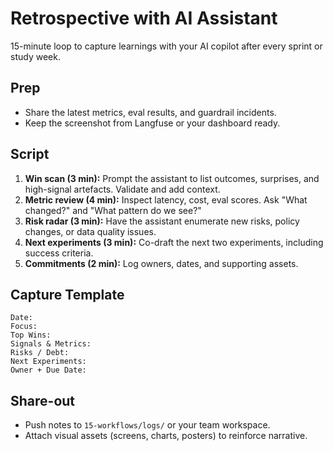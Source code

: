 # Retrospective with AI Assistant

15-minute loop to capture learnings with your AI copilot after every sprint or study week.

## Prep
- Share the latest metrics, eval results, and guardrail incidents.
- Keep the screenshot from Langfuse or your dashboard ready.

## Script
1. **Win scan (3 min):** Prompt the assistant to list outcomes, surprises, and high-signal artefacts. Validate and add context.
2. **Metric review (4 min):** Inspect latency, cost, eval scores. Ask "What changed?" and "What pattern do we see?"
3. **Risk radar (3 min):** Have the assistant enumerate new risks, policy changes, or data quality issues.
4. **Next experiments (3 min):** Co-draft the next two experiments, including success criteria.
5. **Commitments (2 min):** Log owners, dates, and supporting assets.

## Capture Template
```
Date:
Focus:
Top Wins:
Signals & Metrics:
Risks / Debt:
Next Experiments:
Owner + Due Date:
```

## Share-out
- Push notes to `15-workflows/logs/` or your team workspace.
- Attach visual assets (screens, charts, posters) to reinforce narrative.
